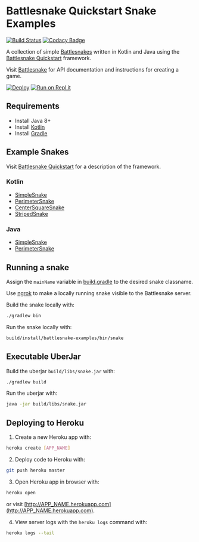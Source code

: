 # Battlesnake Quickstart Snake Examples

[![Build Status](https://travis-ci.org/pambrose/battlesnake-examples.svg?branch=master)](https://travis-ci.org/pambrose/battlesnake-examples)
[![Codacy Badge](https://api.codacy.com/project/badge/Grade/026f7e49beb9432fbdf0cf47b5e40eb3)](https://www.codacy.com/app/pambrose/battlesnake-examples?utm_source=github.com&amp;utm_medium=referral&amp;utm_content=pambrose/battlesnake-examples&amp;utm_campaign=Badge_Grade)

A collection of simple [Battlesnakes](http://battlesnake.io) written in Kotlin and Java using 
the [Battlesnake Quickstart](https://github.com/pambrose/battlesnake-quickstart) framework.

Visit [Battlesnake](https://docs.battlesnake.io) for API documentation and instructions for creating a game.

[![Deploy](https://www.herokucdn.com/deploy/button.png)](https://heroku.com/deploy)
[![Run on Repl.it](https://repl.it/badge/github/pambrose/battlesnake-examples)](https://repl.it/github/pambrose/battlesnake-examples)

## Requirements
*   Install Java 8+
*   Install [Kotlin](https://kotlinlang.org)
*   Install [Gradle](https://gradle.org/install/)

## Example Snakes

Visit [Battlesnake Quickstart](https://github.com/pambrose/battlesnake-quickstart) for a description
of the framework.

### Kotlin
*   [SimpleSnake](src/main/kotlin/io/battlesnake/examples/kotlin/SimpleSnake.kt)
*   [PerimeterSnake](src/main/kotlin/io/battlesnake/examples/kotlin/PerimeterSnake.kt)
*   [CenterSquareSnake](src/main/kotlin/io/battlesnake/examples/kotlin/CenterSquareSnake.kt)
*   [StripedSnake](src/main/kotlin/io/battlesnake/examples/kotlin/StripedSnake.kt)

### Java
*   [SimpleSnake](src/main/java/io/battlesnake/examples/java/SimpleSnake.java)
*   [PerimeterSnake](src/main/java/io/battlesnake/examples/java/PerimeterSnake.java)

## Running a snake

Assign the `mainName` variable in [build.gradle](build.gradle) to the desired snake classname.

Use [ngrok](https://ngrok.com) to make a locally running snake visible to the Battlesnake server.

Build the snake locally with: 
```bash
./gradlew bin
```

Run the snake locally with: 
```bash
build/install/battlesnake-examples/bin/snake
```

## Executable UberJar

Build the uberjar `build/libs/snake.jar` with:

```bash
./gradlew build
```

Run the uberjar with:

```bash
java -jar build/libs/snake.jar
```

## Deploying to Heroku

1) Create a new Heroku app with:
```bash
heroku create [APP_NAME]
```

2) Deploy code to Heroku with:
```bash
git push heroku master
```

3) Open Heroku app in browser with:
```bash
heroku open
```
or visit [http://APP_NAME.herokuapp.com](http://APP_NAME.herokuapp.com).

4) View server logs with the `heroku logs` command with:
```bash
heroku logs --tail
```